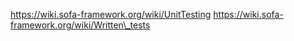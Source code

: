 https://wiki.sofa-framework.org/wiki/UnitTesting
https://wiki.sofa-framework.org/wiki/Written\_tests
